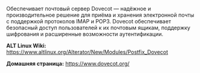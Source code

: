 Обеспечивает почтовый сервер Dovecot — надёжное и производительное решение для приёма и хранения электронной почты
с поддержкой протоколов IMAP и POP3.
Dovecot обеспечивает безопасный доступ пользователей к их почтовым ящикам, поддержку шифрования и расширенные возможности аутентификации.

**ALT Linux Wiki:**  
<https://www.altlinux.org/Alterator/New/Modules/Postfix_Dovecot>

**Домашняя страница:** <https://www.dovecot.org/>
